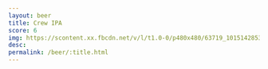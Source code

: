 ```yaml
---
layout: beer
title: Crew IPA
score: 6
img: https://scontent.xx.fbcdn.net/v/l/t1.0-0/p480x480/63719_10151428532313745_813090694_n.jpg?oh=447895af5408d3392ca1c4c350635643&oe=590EF88B
desc: 
permalink: /beer/:title.html
---
```

